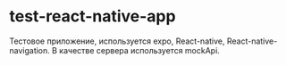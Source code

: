 # test-react-native-app

Тестовое приложение, используется expo, React-native, React-native-navigation. В качестве сервера используется mockApi.
